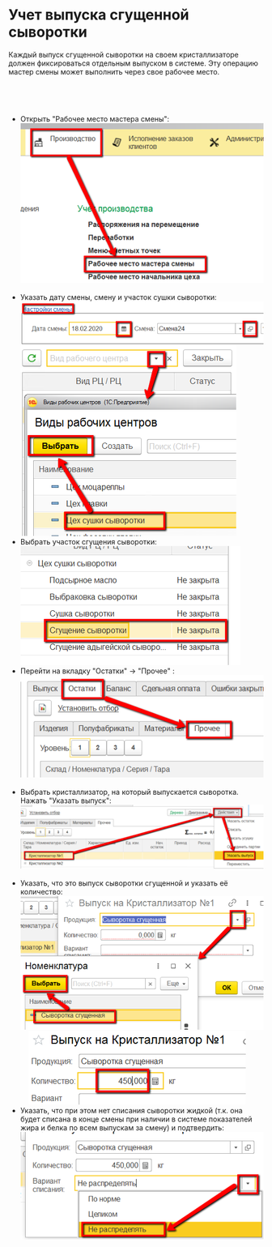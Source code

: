 # Учет выпуска сгущенной сыворотки


Каждый выпуск сгущенной сыворотки на своем кристаллизаторе должен
фиксироваться отдельным выпуском в системе. Эту операцию мастер смены
может выполнить через свое рабочее место.

 

 

-   Открыть "Рабочее место мастера смены":  
    ![](CondensedWhey.assets/drex_uchet_vypuska_sgushchennoj_syvorotki_custom.png)
     
-   Указать дату смены, смену и участок сушки сыворотки:  
    ![](CondensedWhey.assets/drex_uchet_vypuska_sgushchennoj_syvorotki_custom_2.png)  
    ![](CondensedWhey.assets/drex_uchet_vypuska_sgushchennoj_syvorotki_custom_3.png)
     
-   Выбрать участок сгущения сыворотки:  
    ![](CondensedWhey.assets/drex_uchet_vypuska_sgushchennoj_syvorotki_custom_4.png)
     
-   Перейти на вкладку "Остатки" -\> "Прочее" :  
    ![](CondensedWhey.assets/drex_uchet_vypuska_sgushchennoj_syvorotki_custom_5.png)
     
-   Выбрать кристаллизатор, на который выпускается сыворотка. Нажать
    "Указать выпуск":  
    ![](CondensedWhey.assets/drex_uchet_vypuska_sgushchennoj_syvorotki_custom_6.png)
     
-   Указать, что это выпуск сыворотки сгущенной и указать её количество:  
    ![](CondensedWhey.assets/drex_uchet_vypuska_sgushchennoj_syvorotki_custom_7.png)      
    ![](CondensedWhey.assets/drex_uchet_vypuska_sgushchennoj_syvorotki_custom_8.png)
     
-   Указать, что при этом нет списания сыворотки жидкой (т.к. она будет
    списана в конце смены при наличии в системе показателей жира и белка
    по всем выпускам за смену) и подтвердить:  
    ![](CondensedWhey.assets/drex_uchet_vypuska_sgushchennoj_syvorotki_custom_9.png)
